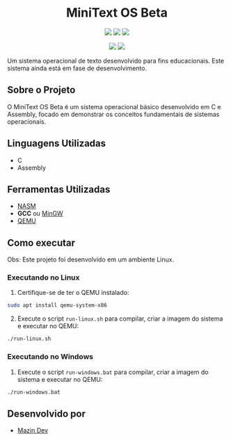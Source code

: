 <h1 align="center">MiniText OS Beta</h1>

<p align="center">
  <img src="https://img.shields.io/badge/Status-Beta-yellow">
  <img src="https://img.shields.io/badge/Linguagens-C%20%7C%20Assembly-blue">
  <img src="https://img.shields.io/badge/Ferramentas-NASM%20%7C%20GCC%20%7C%20QEMU-green">
</p>
<p align="center">
   <img src="https://img.shields.io/github/stars/mazinn444/MiniText-OS?style=social">
  <img src="https://img.shields.io/github/forks/mazinn444/MiniText-OS?style=social">
</p>

Um sistema operacional de texto desenvolvido para fins educacionais. Este sistema ainda está em fase de desenvolvimento.

## Sobre o Projeto

O MiniText OS Beta é um sistema operacional básico desenvolvido em C e Assembly, focado em demonstrar os conceitos fundamentais de sistemas operacionais.

## Linguagens Utilizadas

- C
- Assembly

## Ferramentas Utilizadas

- [NASM](https://www.nasm.us/pub/nasm/releasebuilds/?C=M;O=D)
- **GCC** ou [MinGW](https://www.mingw.org/)
- [QEMU](https://www.qemu.org/download/)

## Como executar

Obs: Este projeto foi desenvolvido em um ambiente Linux.

### Executando no Linux

1. Certifique-se de ter o QEMU instalado:

```bash
sudo apt install qemu-system-x86
```

2. Execute o script `run-linux.sh` para compilar, criar a imagem do sistema e executar no QEMU:

```bash
./run-linux.sh
```

### Executando no Windows

1. Execute o script `run-windows.bat` para compilar, criar a imagem do sistema e executar no QEMU:

```bash
./run-windows.bat
```

## Desenvolvido por

- [Mazin Dev](https://github.com/mazinn444)
